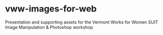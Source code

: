 # vww-images-for-web
Presentation and supporting assets for the Vermont Works for Women SUIT Image Manipulation &amp; Photoshop workshop
